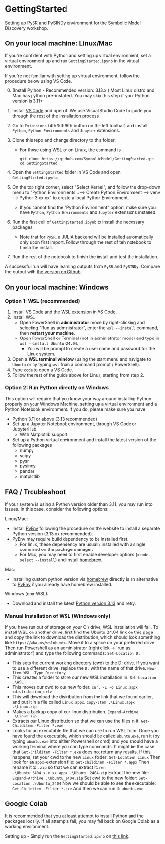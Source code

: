 # GettingStarted
Setting up PySR and PySINDy environment for the Symbolic Model Discovery workshop.

## On your local machine: Linux/Mac
If you're confident with Python and setting up virtual environment, set a virtual environment up and run `GettingStarted.ipynb` in the virtual environment. 

If you're not familiar with setting up virtual environment, follow the procedure below using VS Code.

0. (Install Python - Recommended version: 3.13.x )
   Most Linux distro and Mac has python pre-installed. You may skip this step if your Python version is 3.11+

1. Install [VS Code](https://code.visualstudio.com/Download) and open it.
    We use Visual Studio Code to guide you through the rest of the installation process.

2. Go to `Extensions` (4th/5th/6th button on the left toolbar) and install `Python`, `Python Environments` and `Jupyter` extensions.

3. Clone this repo and change directory to this folder.

   - For those using WSL or on Linux, the command is

     ```
     git clone https://github.com/SymbolicModel/GettingStarted.git
     cd GettingStarted
     ```

4. Open the `GettingStarted` folder in VS Code and open `GettingStarted.ipynb`.

5. On the top right corner, select "Select Kernel", and follow the drop-down menu to "Python Environments...--> Create Python Environment --> venv --> Python 3.xx.xx" to create a local Python Environment.

   - If you cannot find the "Python Environment" option, make sure you have `Python`, `Python Environments` and `Jupyter` extensions installed.

6. Run the first cell of `GettingStarted.ipynb` to install the necessary packages.

   - Note that for `PySR`, a JULIA backend will be installed automatically only upon first import. Follow through the rest of teh notebook to finish the install.


7. Run the rest of the notebook to finish the install and test the installation.

A successful run will have learning outputs from `PySR` and `PySINDy`. Compare the output with [the version on Github](GettingStarted.ipynb). 
## On your local machine: Windows
### Option 1: WSL (recommended)

1. Install [VS Code](https://code.visualstudio.com/Download) and the [WSL extension](https://marketplace.visualstudio.com/items?itemName=ms-vscode-remote.remote-wsl) in VS Code.
2. Install WSL
   - Open PowerShell in **administrator** mode by right-clicking and selecting "Run as administrator", enter the `wsl --install` command, then **restart your machine**.
   - Open PowerShell or Terminal (not in administrator mode) and type in `wsl --install Ubuntu-24.04`.
     - You will be prompt to create a user name and password for the Linux system.
3. Open a **WSL terminal window** (using the start menu and navigate to `Ubuntu` or by typing `wsl` from a command prompt / PowerShell).
4. Type `code` to open a VS Code. 
5. Follow the rest of the guide above for Linux, starting from step 2.

### Option 2: Run Python directly on Windows

This option will require that you know your way around installing Python properly on your Windows Machine, setting up a virtual environment and a Python Notebook environment. If you do, please make sure you have

- Python 3.11 or above (3.13 recommended)
- Set up a Jupyter Notebook environment, through VS Code or JupyterHub.
  - With Matplotlib support
- Set up a Python virtual environment and install the latest version of the following packages
  - numpy
  - scipy
  - pysr
  - pysindy
  - pandas
  - matplotlib


## FAQ / Troubleshoot
If your system is using a Python version older than 3.11, you may run into issues. In this case, consider the following options:

Linux/Mac:
- Install [PyEnv](https://github.com/pyenv/pyenv) following the procedure on the website to install a separate Python version (3.13.xx recommended).
- PyEnv may require build dependency to be installed first.
  - For linux, these dependency are usually installed with a single command on the package manager.
  - For Mac, you may need to first enable developer options (`xcode-select --install`) and install [homebrew](https://brew.sh).


Mac:
- Installing custom python version via [homebrew](https://docs.brew.sh/Homebrew-and-Python) directly is an alternative to [PyEnv](https://github.com/pyenv/pyenv) if you already have homebrew installed.
  

Windows (non-WSL):
- Download and install the latest [Python version 3.13](https://www.python.org/downloads/windows/) and retry.

### Manual Installation of WSL (Windows only)
If you have run out of storage on your C:\ drive, WSL installation will fail. To install WSL on another drive, first find the Ubuntu 24.04 link on [this page](https://learn.microsoft.com/en-us/windows/wsl/install-manual#downloading-distributions) and copy the link to download the distribution, which should look something like `https://aka.ms/wslubuntu`. Move it to a space on your preferred drive. Then run Powershell as an administrator (right click -> 'run as administrator') and type the following commands: 
`Set-Location D:` 
   - This sets the current working directory (cwd) to the D: drive. If you want to use a different drive, replace the `D:` with the name of that drive.
`New-Item WSL -Type Directory`
   - This creates a folder to store our new WSL installation in.
`Set-Location .\WSL`
   - This moves our cwd to our new folder.
`curl -L -o Linux.appx <distribution_url>`
   - This will download the distribution from the link that we found earlier, and put it in a file called `Linux.appx`.
`Copy-Item .\Linux.appx .\Linux.zip`
   - Makes a backup copy of our linux distribution.
`Expand-Archive .\Linux.zip`
   - Extracts our Linux distribution so that we can use the files in it.
`Get-Childitem -Filter *.exe`
   - Looks for an executable file that we can use to run WSL from.
Once you have found the executable, which should be called `ubuntu.exe`, run it (by typing `ubuntu.exe` into either Powershell or cmd) and you should have a working terminal where you can type commands.
It might be the case that `Get-Childitem -Filter *.exe` does not return any results. If this happens, set your cwd to the new `Linux` folder:
`Set-Location Linux`
Then look for an `appx`-extension file:
`Get-Childitem -Filter *.appx`
Then rename it to `.zip` so that we can extract it:
`ren .\Ubuntu_2404.x.x.xx.appx .\Ubuntu_2404.zip`
Extract the new file:
`Expand-Archive .\Ubuntu_2404.zip`
Set cwd to the new folder:
`Set-Location .\Ubuntu_2404`
Now we should be able to see the executable:
`Get-Childitem -Filter *.exe`
And then we can run it:
`ubuntu.exe`
  
## Google Colab
It is recommended that you at least attempt to install Python and the packages locally. If all attempts fail, you may fall back on Google Colab as a working environment.

Setting up - Simply run the `GettingStarted.ipynb` on [this link](https://colab.research.google.com/github/SymbolicModel/GettingStarted/blob/main/GettingStarted.ipynb).
